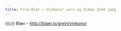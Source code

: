 ```yaml
---
title: File:Blær – Vinkonur vors og blóma 3244.jpeg
---
```


{{c}} Blær – http://blaer.is/grein/vinkonur